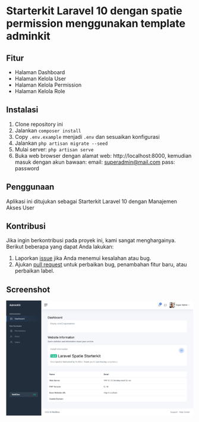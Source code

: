 # Starterkit Laravel 10 dengan spatie permission menggunakan template adminkit

## Fitur
- Halaman Dashboard
- Halaman Kelola User
- Halaman Kelola Permission
- Halaman Kelola Role

## Instalasi
1. Clone repository ini
2. Jalankan `composer install`
3. Copy `.env.example` menjadi `.env` dan sesuaikan konfigurasi
4. Jalankan `php artisan migrate --seed`
5. Mulai server: `php artisan serve`
6. Buka web browser dengan alamat web: http://localhost:8000, kemudian masuk dengan akun bawaan: email: superadmin@mail.com pass: password

## Penggunaan
Aplikasi ini ditujukan sebagai Starterkit Laravel 10 dengan Manajemen Akses User 

## Kontribusi

Jika ingin berkontribusi pada proyek ini, kami sangat menghargainya. Berikut beberapa yang dapat Anda lakukan:

1. Laporkan [issue](https://github.com/ujgsp/laravel-permission-starterkit/issues) jika Anda menemui kesalahan atau bug.
2. Ajukan [pull request](https://github.com/ujgsp/laravel-permission-starterkit/pulls) untuk perbaikan bug, penambahan fitur baru, atau perbaikan label.

## Screenshot
![Halaman Dashboard](public/screenshot/Screenshot.png)

